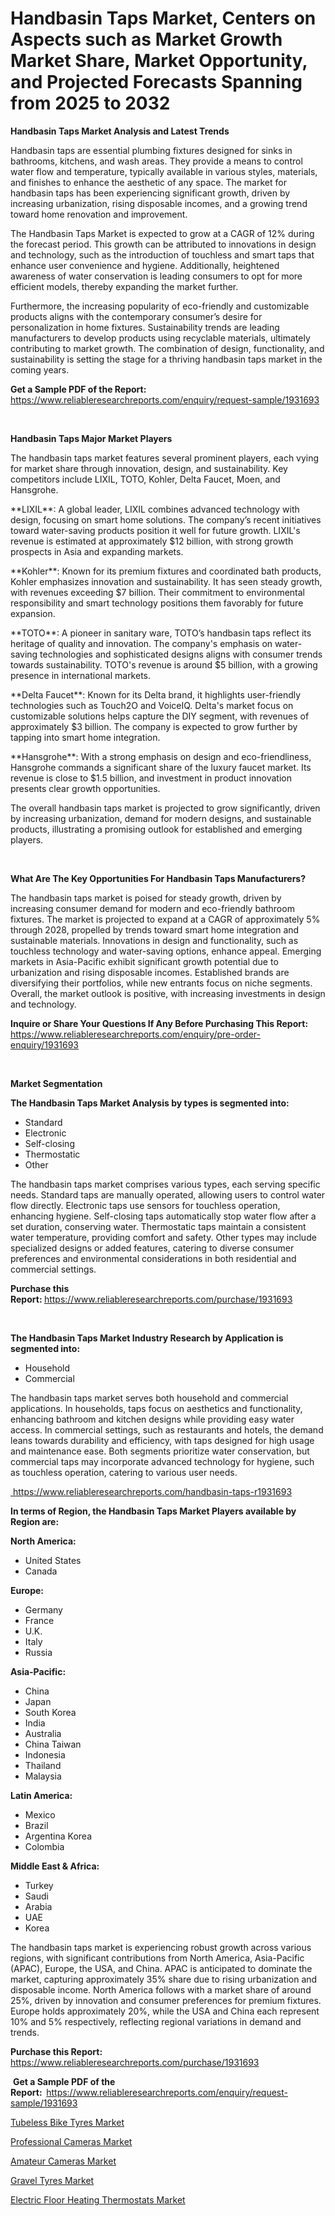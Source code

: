 <p><h1>Handbasin Taps Market, Centers on Aspects such as Market Growth Market Share, Market Opportunity, and Projected Forecasts Spanning from 2025 to 2032</h1></p><p><strong>Handbasin Taps Market Analysis and Latest Trends</strong></p>
<p><p>Handbasin taps are essential plumbing fixtures designed for sinks in bathrooms, kitchens, and wash areas. They provide a means to control water flow and temperature, typically available in various styles, materials, and finishes to enhance the aesthetic of any space. The market for handbasin taps has been experiencing significant growth, driven by increasing urbanization, rising disposable incomes, and a growing trend toward home renovation and improvement.</p><p>The Handbasin Taps Market is expected to grow at a CAGR of 12% during the forecast period. This growth can be attributed to innovations in design and technology, such as the introduction of touchless and smart taps that enhance user convenience and hygiene. Additionally, heightened awareness of water conservation is leading consumers to opt for more efficient models, thereby expanding the market further.</p><p>Furthermore, the increasing popularity of eco-friendly and customizable products aligns with the contemporary consumer’s desire for personalization in home fixtures. Sustainability trends are leading manufacturers to develop products using recyclable materials, ultimately contributing to market growth. The combination of design, functionality, and sustainability is setting the stage for a thriving handbasin taps market in the coming years.</p></p>
<p><strong>Get a Sample PDF of the Report:&nbsp;</strong> <a href="https://www.reliableresearchreports.com/enquiry/request-sample/1931693?utm_campaign=9&utm_medium=2&utm_source=Github&utm_content=ia&utm_term=09022025&utm_id=handbasin-taps">https://www.reliableresearchreports.com/enquiry/request-sample/1931693</a></p>
<p>&nbsp;</p>
<p><strong>Handbasin Taps Major Market Players</strong></p>
<p><p>The handbasin taps market features several prominent players, each vying for market share through innovation, design, and sustainability. Key competitors include LIXIL, TOTO, Kohler, Delta Faucet, Moen, and Hansgrohe.</p><p>**LIXIL**: A global leader, LIXIL combines advanced technology with design, focusing on smart home solutions. The company’s recent initiatives toward water-saving products position it well for future growth. LIXIL's revenue is estimated at approximately $12 billion, with strong growth prospects in Asia and expanding markets.</p><p>**Kohler**: Known for its premium fixtures and coordinated bath products, Kohler emphasizes innovation and sustainability. It has seen steady growth, with revenues exceeding $7 billion. Their commitment to environmental responsibility and smart technology positions them favorably for future expansion.</p><p>**TOTO**: A pioneer in sanitary ware, TOTO’s handbasin taps reflect its heritage of quality and innovation. The company's emphasis on water-saving technologies and sophisticated designs aligns with consumer trends towards sustainability. TOTO's revenue is around $5 billion, with a growing presence in international markets.</p><p>**Delta Faucet**: Known for its Delta brand, it highlights user-friendly technologies such as Touch2O and VoiceIQ. Delta's market focus on customizable solutions helps capture the DIY segment, with revenues of approximately $3 billion. The company is expected to grow further by tapping into smart home integration.</p><p>**Hansgrohe**: With a strong emphasis on design and eco-friendliness, Hansgrohe commands a significant share of the luxury faucet market. Its revenue is close to $1.5 billion, and investment in product innovation presents clear growth opportunities.</p><p>The overall handbasin taps market is projected to grow significantly, driven by increasing urbanization, demand for modern designs, and sustainable products, illustrating a promising outlook for established and emerging players.</p></p>
<p>&nbsp;</p>
<p><strong>What Are The Key Opportunities For Handbasin Taps Manufacturers?</strong></p>
<p><p>The handbasin taps market is poised for steady growth, driven by increasing consumer demand for modern and eco-friendly bathroom fixtures. The market is projected to expand at a CAGR of approximately 5% through 2028, propelled by trends toward smart home integration and sustainable materials. Innovations in design and functionality, such as touchless technology and water-saving options, enhance appeal. Emerging markets in Asia-Pacific exhibit significant growth potential due to urbanization and rising disposable incomes. Established brands are diversifying their portfolios, while new entrants focus on niche segments. Overall, the market outlook is positive, with increasing investments in design and technology.</p></p>
<p><strong>Inquire or Share Your Questions If Any Before Purchasing This Report:</strong> <a href="https://www.reliableresearchreports.com/enquiry/pre-order-enquiry/1931693?utm_campaign=9&utm_medium=2&utm_source=Github&utm_content=ia&utm_term=09022025&utm_id=handbasin-taps">https://www.reliableresearchreports.com/enquiry/pre-order-enquiry/1931693</a></p>
<p>&nbsp;</p>
<p><strong>Market Segmentation</strong></p>
<p><strong>The Handbasin Taps Market Analysis by types is segmented into:</strong></p>
<p><ul><li>Standard</li><li>Electronic</li><li>Self-closing</li><li>Thermostatic</li><li>Other</li></ul></p>
<p><p>The handbasin taps market comprises various types, each serving specific needs. Standard taps are manually operated, allowing users to control water flow directly. Electronic taps use sensors for touchless operation, enhancing hygiene. Self-closing taps automatically stop water flow after a set duration, conserving water. Thermostatic taps maintain a consistent water temperature, providing comfort and safety. Other types may include specialized designs or added features, catering to diverse consumer preferences and environmental considerations in both residential and commercial settings.</p></p>
<p><strong>Purchase this Report:&nbsp;</strong><a href="https://www.reliableresearchreports.com/purchase/1931693?utm_campaign=9&utm_medium=2&utm_source=Github&utm_content=ia&utm_term=09022025&utm_id=handbasin-taps">https://www.reliableresearchreports.com/purchase/1931693</a></p>
<p>&nbsp;</p>
<p><strong>The Handbasin Taps Market Industry Research by Application is segmented into:</strong></p>
<p><ul><li>Household</li><li>Commercial</li></ul></p>
<p><p>The handbasin taps market serves both household and commercial applications. In households, taps focus on aesthetics and functionality, enhancing bathroom and kitchen designs while providing easy water access. In commercial settings, such as restaurants and hotels, the demand leans towards durability and efficiency, with taps designed for high usage and maintenance ease. Both segments prioritize water conservation, but commercial taps may incorporate advanced technology for hygiene, such as touchless operation, catering to various user needs.</p></p>
<p><a href="https://www.reliableresearchreports.com/handbasin-taps-r1931693?utm_campaign=9&utm_medium=2&utm_source=Github&utm_content=ia&utm_term=09022025&utm_id=handbasin-taps">&nbsp;https://www.reliableresearchreports.com/handbasin-taps-r1931693</a></p>
<p><strong>In terms of Region, the Handbasin Taps Market Players available by Region are:</strong></p>
<p>
    <p> <strong> North America: </strong>
        <ul>
            <li>United States</li>
            <li>Canada</li>
        </ul>
        </p> 
    <p> <strong> Europe: </strong>
        <ul>
            <li>Germany</li>
            <li>France</li>
            <li>U.K.</li>
            <li>Italy</li>
            <li>Russia</li>
        </ul>
        </p> 
    <p> <strong> Asia-Pacific: </strong>
        <ul>
            <li>China</li>
            <li>Japan</li>
            <li>South Korea</li>
            <li>India</li>
            <li>Australia</li>
            <li>China Taiwan</li>
            <li>Indonesia</li>
            <li>Thailand</li>
            <li>Malaysia</li>
        </ul>
        </p> 
    <p> <strong> Latin America: </strong>
        <ul>
            <li>Mexico</li>
            <li>Brazil</li>
            <li>Argentina Korea</li>
            <li>Colombia</li>
        </ul>
        </p> 
    <p> <strong> Middle East & Africa: </strong>
        <ul>
            <li>Turkey</li>
            <li>Saudi</li>
            <li>Arabia</li>
            <li>UAE</li>
            <li>Korea</li>
        </ul>
    </p>
    </p>
<p><p>The handbasin taps market is experiencing robust growth across various regions, with significant contributions from North America, Asia-Pacific (APAC), Europe, the USA, and China. APAC is anticipated to dominate the market, capturing approximately 35% share due to rising urbanization and disposable income. North America follows with a market share of around 25%, driven by innovation and consumer preferences for premium fixtures. Europe holds approximately 20%, while the USA and China each represent 10% and 5% respectively, reflecting regional variations in demand and trends.</p></p>
<p><strong>Purchase this Report: </strong><a href="https://www.reliableresearchreports.com/purchase/1931693?utm_campaign=9&utm_medium=2&utm_source=Github&utm_content=ia&utm_term=09022025&utm_id=handbasin-taps">https://www.reliableresearchreports.com/purchase/1931693</a></p>
<p>&nbsp;<strong>Get a Sample PDF of the Report:&nbsp;&nbsp;</strong><a href="https://www.reliableresearchreports.com/enquiry/request-sample/1931693?utm_campaign=9&utm_medium=2&utm_source=Github&utm_content=ia&utm_term=09022025&utm_id=handbasin-taps">https://www.reliableresearchreports.com/enquiry/request-sample/1931693</a></p>
<p><strong></strong></p>
<p><p><a href="https://github.com/organophelia8282/Market-Research-Report-List-1/blob/main/tubeless-bike-tyres-market.md?utm_campaign=9&utm_medium=2&utm_source=Github&utm_content=ia&utm_term=09022025&utm_id=handbasin-taps">Tubeless Bike Tyres Market</a></p><p><a href="https://github.com/buqjavesora/Market-Research-Report-List-1/blob/main/professional-cameras-market.md?utm_campaign=9&utm_medium=2&utm_source=Github&utm_content=ia&utm_term=09022025&utm_id=handbasin-taps">Professional Cameras Market</a></p><p><a href="https://github.com/vilolakoreni/Market-Research-Report-List-1/blob/main/amateur-cameras-market.md?utm_campaign=9&utm_medium=2&utm_source=Github&utm_content=ia&utm_term=09022025&utm_id=handbasin-taps">Amateur Cameras Market</a></p><p><a href="https://github.com/savannabyun726/Market-Research-Report-List-1/blob/main/gravel-tyres-market.md?utm_campaign=9&utm_medium=2&utm_source=Github&utm_content=ia&utm_term=09022025&utm_id=handbasin-taps">Gravel Tyres Market</a></p><p><a href="https://github.com/iwciasylvya/Market-Research-Report-List-1/blob/main/electric-floor-heating-thermostats-market.md?utm_campaign=9&utm_medium=2&utm_source=Github&utm_content=ia&utm_term=09022025&utm_id=handbasin-taps">Electric Floor Heating Thermostats Market</a></p></p>